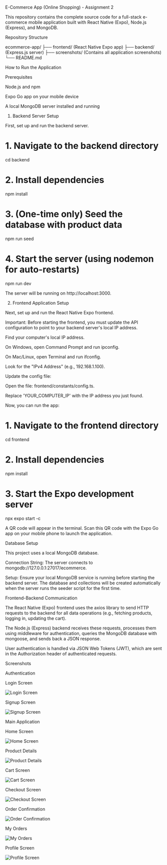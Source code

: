 ﻿E-Commerce App (Online Shopping) - Assignment 2

This repository contains the complete source code for a full-stack e-commerce mobile application built with React Native (Expo), Node.js (Express), and MongoDB.

Repository Structure

ecommerce-app/
├── frontend/          (React Native Expo app)
├── backend/           (Express.js server)
├── screenshots/       (Contains all application screenshots)
└── README.md


How to Run the Application

Prerequisites

Node.js and npm

Expo Go app on your mobile device

A local MongoDB server installed and running

1. Backend Server Setup

First, set up and run the backend server.

# 1. Navigate to the backend directory
cd backend

# 2. Install dependencies
npm install

# 3. (One-time only) Seed the database with product data
npm run seed

# 4. Start the server (using nodemon for auto-restarts)
npm run dev


The server will be running on http://localhost:3000.

2. Frontend Application Setup

Next, set up and run the React Native Expo frontend.

Important: Before starting the frontend, you must update the API configuration to point to your backend server's local IP address.

Find your computer's local IP address.

On Windows, open Command Prompt and run ipconfig.

On Mac/Linux, open Terminal and run ifconfig.

Look for the "IPv4 Address" (e.g., 192.168.1.100).

Update the config file:

Open the file: frontend/constants/config.ts.

Replace 'YOUR_COMPUTER_IP' with the IP address you just found.

Now, you can run the app:

# 1. Navigate to the frontend directory
cd frontend

# 2. Install dependencies
npm install

# 3. Start the Expo development server
npx expo start -c


A QR code will appear in the terminal. Scan this QR code with the Expo Go app on your mobile phone to launch the application.

Database Setup

This project uses a local MongoDB database.

Connection String: The server connects to mongodb://127.0.0.1:27017/ecommerce.

Setup: Ensure your local MongoDB service is running before starting the backend server. The database and collections will be created automatically when the server runs the seeder script for the first time.

Frontend-Backend Communication

The React Native (Expo) frontend uses the axios library to send HTTP requests to the backend for all data operations (e.g., fetching products, logging in, updating the cart).

The Node.js (Express) backend receives these requests, processes them using middleware for authentication, queries the MongoDB database with mongoose, and sends back a JSON response.

User authentication is handled via JSON Web Tokens (JWT), which are sent in the Authorization header of authenticated requests.

Screenshots


Authentication

Login Screen

![Login Screen](screenshots/login-screen.png)

Signup Screen

![Signup Screen](screenshots/signup-screen.png)





Main Application

Home Screen

![Home Screen](screenshots/home-screen.png)

Product Details

![Product Details](screenshots/product-details.png)

Cart Screen

![Cart Screen](screenshots/cart-screen.png)

Checkout Screen

![Checkout Screen](screenshots/checkout-screen.png)

Order Confirmation

![Order Confirmation](screenshots/order-confirmation.png)

My Orders

![My Orders](screenshots/my-orders.png)

Profile Screen

![Profile Screen](screenshots/profile-screen.png)

